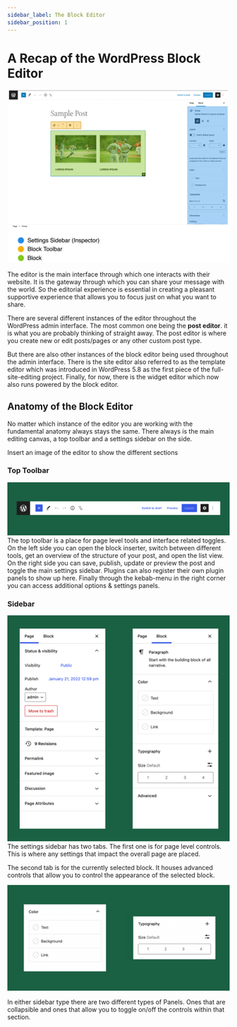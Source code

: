 ```yaml
---
sidebar_label: The Block Editor
sidebar_position: 1
---
```


# A Recap of the WordPress Block Editor

![Block Editor Sketch](../../static//img/block-anatomy-anotated.png)

The editor is the main interface through which one interacts with their website. It is the gateway through which you can share your message with the world. So the editorial experience is essential in creating a pleasant supportive experience that allows you to focus just on what you want to share.

There are several different instances of the editor throughout the WordPress admin interface. The most common one being the **post editor**. it is what you are probably thinking of straight away. The post editor is where you create new or edit posts/pages or any other custom post type.

But there are also other instances of the block editor being used throughout the admin interface. There is the site editor also referred to as the template editor which was introduced in WordPress 5.8 as the first piece of the full-site-editing project. Finally, for now, there is the widget editor which now also runs powered by the block editor.

## Anatomy of the Block Editor

No matter which instance of the editor you are working with the fundamental anatomy always stays the same. There always is the main editing canvas, a top toolbar and a settings sidebar on the side.

Insert an image of the editor to show the different sections

### Top Toolbar

![Block Editor Toolbar](../../static//img/gutenberg-toolbar.png)
The top toolbar is a place for page level tools and interface related toggles. On the left side you can open the block inserter, switch between different tools, get an overview of the structure of your post, and open the list view. On the right side you can save, publish, update or preview the post and toggle the main settings sidebar. Plugins can also register their own plugin panels to show up here. Finally through the kebab-menu in the right corner you can access additional options & settings panels.

### Sidebar

![Block Editor Sidebar](../../static//img/gutenberg-sidebar.png)
The settings sidebar has two tabs. The first one is for page level controls. This is where any settings that impact the overall page are placed.

The second tab is for the currently selected block. It houses advanced controls that allow you to control the appearance of the selected block.

![Sidebar Types](../../static//img/block-editor-sidebar-panels.png)

In either sidebar type there are two different types of Panels. Ones that are collapsible and ones that allow you to toggle on/off the controls within that section.
